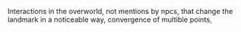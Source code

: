 Interactions in the overworld, not mentions by npcs, that change the landmark in a noticeable way,
convergence of multible points,

